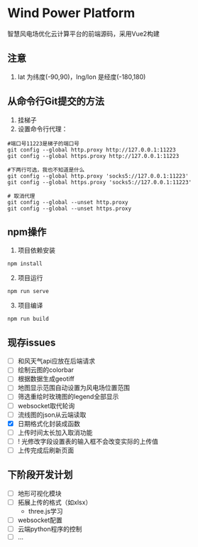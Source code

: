 # Wind Power Platform

  智慧风电场优化云计算平台的前端源码，采用Vue2构建

## 注意
  1. lat 为纬度(-90,90)，lng/lon 是经度(-180,180)

## 从命令行Git提交的方法
  1. 挂梯子
  2. 设置命令行代理：
  ```
  #端口号11223是梯子的端口号
  git config --global http.proxy http://127.0.0.1:11223
  git config --global https.proxy http://127.0.0.1:11223

  #下两行可选，我也不知道是什么
  git config --global http.proxy 'socks5://127.0.0.1:11223'
  git config --global https.proxy 'socks5://127.0.0.1:11223'

  # 取消代理
  git config --global --unset http.proxy
  git config --global --unset https.proxy
   ```

## npm操作
  1. 项目依赖安装
  ```
  npm install
  ```

  2. 项目运行
  ```
  npm run serve
  ```

  3. 项目编译
  ```
  npm run build
  ```
## 现存issues
  - [ ] 和风天气api应放在后端请求
  - [ ] 绘制云图的colorbar
  - [ ] 根据数据生成geotiff
  - [ ] 地图显示范围自动设置为风电场位置范围
  - [ ] 筛选重绘时玫瑰图的legend全部显示
  - [ ] websocket取代轮询
  - [ ] 流线图的json从云端读取
  - [x] 日期格式化封装成函数
  - [ ] 上传时间太长加入取消功能
  - [ ] ! 光修改字段设置表的输入框不会改变实际的上传值
  - [ ] 上传完成后刷新页面

## 下阶段开发计划
  - [ ] 地形可视化模块
  - [ ] 拓展上传的格式（如xlsx）
    - three.js学习
  - [ ] websocket配置
  - [ ] 云端python程序的控制
  - [ ] ...